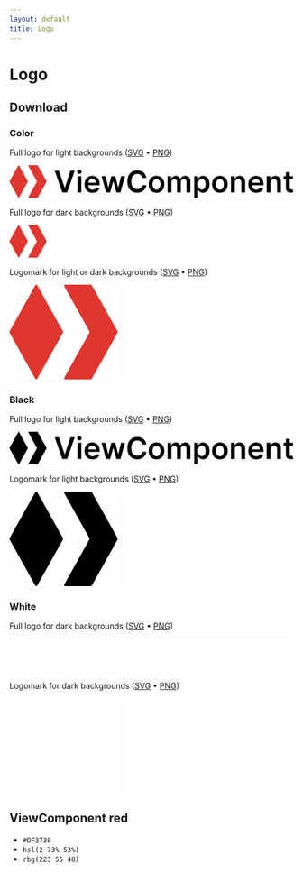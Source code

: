 ```yaml
---
layout: default
title: Logo
---
```


# Logo

## Download

### Color

Full logo for light backgrounds ([SVG](logo/viewcomponent-color-logo.svg) • [PNG](logo/viewcomponent-color-logo.png))

![Full ViewComponent logo in red and black](logo/viewcomponent-color-logo.svg)

Full logo for dark backgrounds ([SVG](logo/viewcomponent-color-logo-inverse.svg) • [PNG](logo/viewcomponent-color-logo-inverse.png))

![Full ViewComponent logo in red and white](logo/viewcomponent-color-logo-inverse.svg)

Logomark for light or dark backgrounds ([SVG](logo/viewcomponent-color-logomark.svg) • [PNG](logo/viewcomponent-color-logomark.png))

![ViewComponent logomark in red](logo/viewcomponent-color-logomark.svg)

### Black

Full logo for light backgrounds ([SVG](logo/viewcomponent-black-logo.svg) • [PNG](logo/viewcomponent-black-logo.png))

![Full ViewComponent logo in black](logo/viewcomponent-black-logo.svg)

Logomark for light backgrounds ([SVG](logo/viewcomponent-black-logomark.svg) • [PNG](logo/viewcomponent-black-logomark.png))

![ViewComponent logomark in black](logo/viewcomponent-black-logomark.svg)

### White

Full logo for dark backgrounds ([SVG](logo/viewcomponent-white-logo.svg) • [PNG](logo/viewcomponent-white-logo.png))

![Full ViewComponent logo in white](logo/viewcomponent-white-logo.svg)

Logomark for dark backgrounds ([SVG](logo/viewcomponent-white-logomark.svg) • [PNG](logo/viewcomponent-white-logomark.png))

![ViewComponent logomark in white](logo/viewcomponent-white-logomark.svg)

## ViewComponent red

* `#DF3730`
* `hsl(2 73% 53%)`
* `rbg(223 55 48)`
